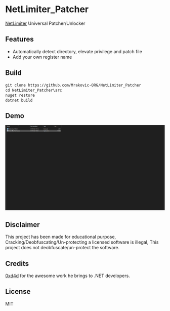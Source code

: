 # NetLimiter_Patcher
[NetLimiter](https://www.netlimiter.com/) Universal Patcher/Unlocker

## Features
- Automatically detect directory, elevate privilege and patch file
- Add your own register name

## Build
```SH
git clone https://github.com/Mrakovic-ORG/NetLimiter_Patcher
cd NetLimiter_Patcher\src
nuget restore
dotnet build
```

## Demo
![demo](images/demo.gif)

## Disclaimer
This project has been made for educational purpose, Cracking/Deobfuscating/Un-protecting a licensed software is illegal, This project does not deobfuscate/un-protect the software.

## Credits
[0xd4d](https://github.com/0xd4d) for the awesome work he brings to .NET developers.

License
----

MIT